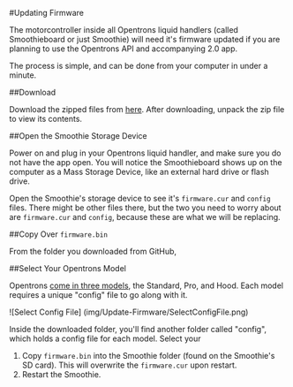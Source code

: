 #Updating Firmware

The motorcontroller inside all Opentrons liquid handlers (called Smoothieboard or just Smoothie) will need it's firmware updated if you are planning to use the Opentrons API and accompanying 2.0 app.

The process is simple, and can be done from your computer in under a minute.

##Download

Download the zipped files from [here](https://github.com/OpenTrons/smoothie-config/archive/1.2.0.zip). After downloading, unpack the zip file to view its contents.

##Open the Smoothie Storage Device

Power on and plug in your Opentrons liquid handler, and make sure you do not have the app open. You will notice the Smoothieboard shows up on the computer as a Mass Storage Device, like an external hard drive or flash drive.

Open the Smoothie's storage device to see it's `firmware.cur` and `config` files. There might be other files there, but the two you need to worry about are `firmware.cur` and `config`, because these are what we will be replacing.

##Copy Over `firmware.bin`

From the folder you downloaded from GitHub, 

##Select Your Opentrons Model

Opentrons [come in three models](https://opentrons.com/robots), the Standard, Pro, and Hood. Each model requires a unique "config" file to go along with it.

![Select Config File] (img/Update-Firmware/SelectConfigFile.png)

Inside the downloaded folder, you'll find another folder called "config", which holds a config file for each model. Select your 



1. Copy `firmware.bin` into the Smoothie folder (found on the Smoothie's SD card). This will overwrite the `firmware.cur` upon restart.
2. Restart the Smoothie.
